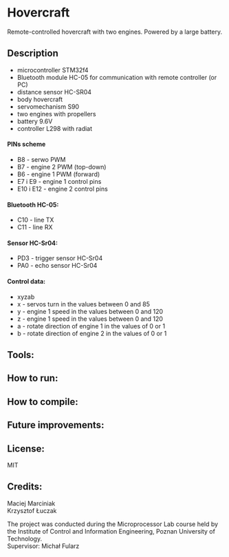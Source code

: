# Hovercraft
Remote-controlled hovercraft with two engines. Powered by a large battery.


## Description
- microcontroller STM32f4
- Bluetooth module HC-05 for communication with remote controller (or PC)
- distance sensor HC-SR04
- body hovercraft
- servomechanism S90
- two engines with propellers
- battery 9.6V
- controller L298 with radiat

#### PINs scheme
- B8 - serwo PWM 
- B7 - engine 2 PWM (top-down)
- B6 - engine 1 PWM (forward)
- E7 i E9 - engine 1 control pins
- E10 i E12 - engine 2 control pins

#### Bluetooth HC-05:
- C10 - line TX
- C11 - line RX

#### Sensor HC-Sr04:
- PD3 - trigger sensor HC-Sr04
- PA0 - echo sensor HC-Sr04

#### Control data:
- xyzab
- x - servos turn in the values between 0 and 85
- y - engine 1 speed in the values between 0 and 120
- z - engine 1 speed in the values between 0 and 120
- a - rotate direction of engine 1 in the values of 0 or 1
- b - rotate direction of engine 2 in the values of 0 or 1

## Tools:



## How to run:



## How to compile:



## Future improvements:



## License:

MIT

## Credits:

Maciej Marciniak<br />
Krzysztof Łuczak

The project was conducted during the Microprocessor Lab course held by the Institute of Control and Information Engineering, Poznan University of Technology.<br />
Supervisor: Michał Fularz
